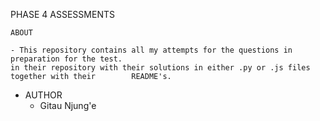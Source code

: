 PHASE 4 ASSESSMENTS 

    ABOUT

    - This repository contains all my attempts for the questions in preparation for the test.
    in their repository with their solutions in either .py or .js files together with their        README's.

- AUTHOR
    - Gitau Njung'e 


